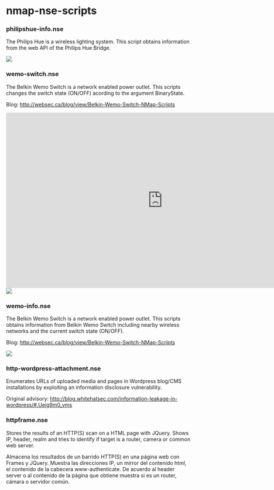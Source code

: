 nmap-nse-scripts
================


<h3>philipshue-info.nse</h3>

The Philips Hue is a wireless lighting system. This script obtains information from the web API of the Philips Hue Bridge. 

<img src=http://www.hakim.ws/img/philipshue-info.png />


<h3>wemo-switch.nse</h3>
   
The Belkin Wemo Switch is a network enabled power outlet. This scripts changes the switch state (ON/OFF) acording to the argument BinaryState.

Blog: http://websec.ca/blog/view/Belkin-Wemo-Switch-NMap-Scripts

<iframe width="853" height="480" src="https://www.youtube.com/embed/gfsV7Sh0EgI" frameborder="0" allowfullscreen></iframe>

<img src=http://www.hakim.ws/img/wemo-switch.png />
   
   
<h3>wemo-info.nse</h3>

The Belkin Wemo Switch is a network enabled power outlet. This scripts obtains information from Belkin Wemo Switch including nearby wireless networks and the current switch state (ON/OFF).

Blog: http://websec.ca/blog/view/Belkin-Wemo-Switch-NMap-Scripts

<img src=http://www.hakim.ws/img/wemo-info.png />


<h3>http-wordpress-attachment.nse</h3>
   
Enumerates URLs of uploaded media and pages in Wordpress blog/CMS installations by exploiting an information disclosure vulnerability.

Original advisory: http://blog.whitehatsec.com/information-leakage-in-wordpress/#.Ueig9m0_yms
   

<h3>httpframe.nse</h3>

Stores the results of an HTTP(S) scan on a HTML page with JQuery. Shows IP, header, realm and tries to identify if target is a router, camera or common web server.

Almacena los resultados de un barrido HTTP(S) en una página web con Frames y JQuery. Muestra las direcciones IP, un mirror del contenido html, el contenido de la cabecera
www-authenticate. De acuerdo al header server o al contenido de la página que obtiene muestra si es un router, cámara o servidor común.
